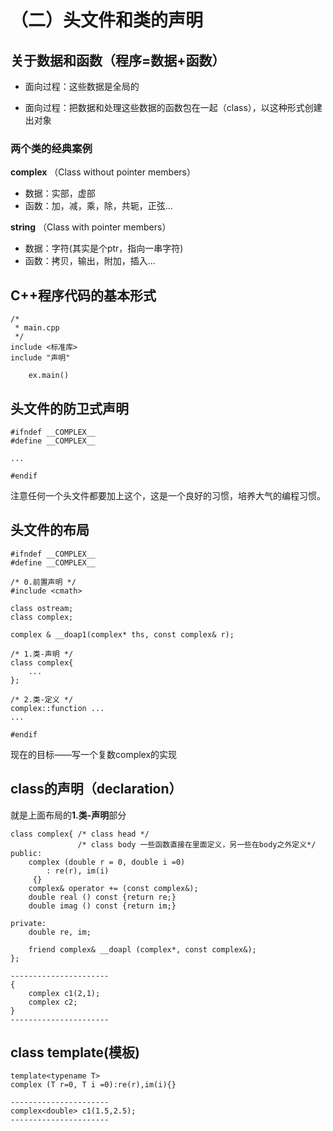 
# （二）头文件和类的声明

## 关于数据和函数（程序=数据+函数）
[ ^ 函数]:函数就是来处理数据的方法
* 面向过程：这些数据是全局的

* 面向过程：把数据和处理这些数据的函数包在一起（class），以这种形式创建出对象


### 两个类的经典案例
 **complex** （Class without pointer members）
* 数据：实部，虚部
* 函数：加，减，乘，除，共轭，正弦...

 **string** （Class with pointer members）
* 数据：字符(其实是个ptr，指向一串字符)
* 函数：拷贝，输出，附加，插入...


## C++程序代码的基本形式
```
/*
 * main.cpp
 */
include <标准库>
include "声明"

    ex.main()
```

## 头文件的防卫式声明
```
#ifndef __COMPLEX__
#define __COMPLEX__

...

#endif

```
注意任何一个头文件都要加上这个，这是一个良好的习惯，培养大气的编程习惯。

[^ ]:前段时间还因为这个吃了不少苦头

## 头文件的布局
```
#ifndef __COMPLEX__
#define __COMPLEX__

/* 0.前置声明 */
#include <cmath>

class ostream;
class complex;

complex & __doap1(complex* ths, const complex& r);

/* 1.类-声明 */
class complex{
    ...
};

/* 2.类-定义 */
complex::function ...
...

#endif
```

现在的目标——写一个复数complex的实现

## class的声明（declaration）
就是上面布局的**1.类-声明**部分
```
class complex{ /* class head */
               /* class body 一些函数直接在里面定义，另一些在body之外定义*/
public:
    complex (double r = 0, double i =0)
        : re(r), im(i)
     {}
    complex& operator += (const complex&);
    double real () const {return re;}
    double imag () const {return im;}

private:
    double re, im;

    friend complex& __doapl (complex*, const complex&);
};

----------------------
{
    complex c1(2,1);
    complex c2;
}
----------------------

```
## class template(模板)
```
template<typename T>
complex (T r=0, T i =0):re(r),im(i){}

----------------------
complex<double> c1(1.5,2.5);
----------------------
```


